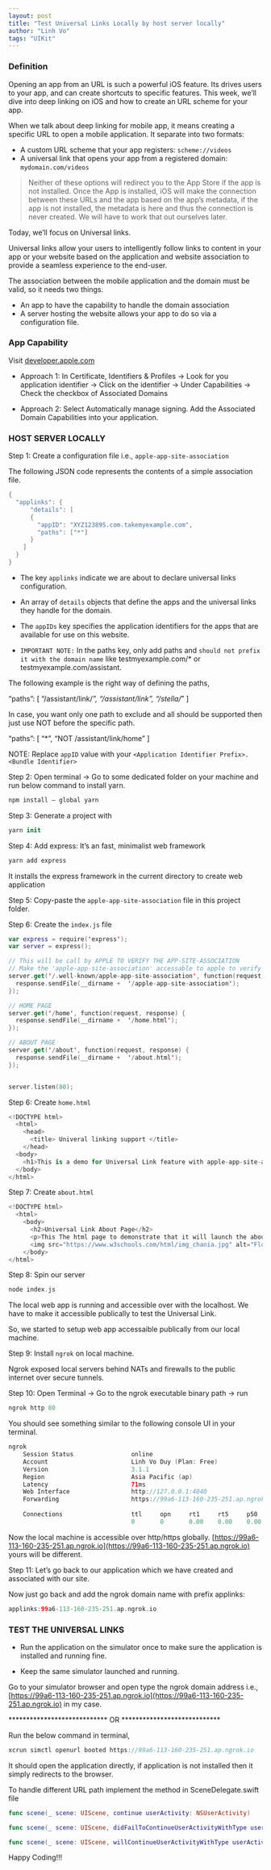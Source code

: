 ```yaml
---
layout: post
title: "Test Universal Links Locally by host server locally"
author: "Linh Vo"
tags: "UIKit"
---
```


### Definition

Opening an app from an URL is such a powerful iOS feature. Its drives users to your app, and can create shortcuts to specific features. This week, we’ll dive into deep linking on iOS and how to create an URL scheme for your app.

When we talk about deep linking for mobile app, it means creating a specific URL to open a mobile application. It separate into two formats:

- A custom URL scheme that your app registers: `scheme://videos`
- A universal link that opens your app from a registered domain: `mydomain.com/videos`

> Neither of these options will redirect you to the App Store if the app is not installed. Once the App is installed, iOS will make the connection between these URLs and the app based on the app’s metadata, if the app is not installed, the metadata is here and thus the connection is never created. We will have to work that out ourselves later.

Today, we’ll focus on Universal links.

Universal links allow your users to intelligently follow links to content in your app or your website based on the application and website association to provide a seamless experience to the end-user.

The association between the mobile application and the domain must be valid, so it needs two things.

- An app to have the capability to handle the domain association
- A server hosting the website allows your app to do so via a configuration file.

### App Capability

Visit [developer.apple.com](developer.apple.com)

- Approach 1: In Certificate, Identifiers & Profiles -> Look for you application identifier -> Click on the identifier -> Under Capabilities -> Check the checkbox of Associated Domains

- Approach 2: Select Automatically manage signing. Add the Associated Domain Capabilities into your application.

### HOST SERVER LOCALLY

Step 1: Create a configuration file i.e., `apple-app-site-association`

The following JSON code represents the contents of a simple association file.

```swift
{
  "applinks": {
      "details": [
      {
        "appID": "XYZ12389S.com.takemyexample.com",
        "paths": ["*"]
      }
    ]
  }
}
```

- The key `applinks` indicate we are about to declare universal links configuration.

- An array of `details` objects that define the apps and the universal links they handle for the domain.

- The `appIDs` key specifies the application identifiers for the apps that are available for use on this website.

- `IMPORTANT NOTE:` In the paths key, only add paths and `should not prefix it with the domain name` like testmyexample.com/* or testmyexample.com/assistant.

The following example is the right way of defining the paths,

“paths”: [
“/assistant/link/*”,
“/assistant/link”,
“/stella/*”
]

In case, you want only one path to exclude and all should be supported then just use NOT before the specific path.

“paths”: [
“*”,
“NOT /assistant/link/home”
]

NOTE: Replace `appID` value with your `<Application Identifier Prefix>.<Bundle Identifier>`

Step 2: Open terminal -> Go to some dedicated folder on your machine and run below command to install yarn.

```swift
npm install — global yarn
```

Step 3: Generate a project with

```swift
yarn init
```

Step 4: Add express: It’s an fast, minimalist web framework

```swift
yarn add express
```

It installs the express framework in the current directory to create web application

Step 5: Copy-paste the `apple-app-site-association` file in this project folder.

Step 6: Create the `index.js` file

```swift
var express = require('express');
var server = express();

// This will be call by APPLE TO VERIFY THE APP-SITE-ASSOCIATION 
// Make the 'apple-app-site-association' accessable to apple to verify the association
server.get('/.well-known/apple-app-site-association', function(request, response) {
  response.sendFile(__dirname +  '/apple-app-site-association');
});

// HOME PAGE
server.get('/home', function(request, response) {
  response.sendFile(__dirname +  '/home.html');
});

// ABOUT PAGE
server.get('/about', function(request, response) {
  response.sendFile(__dirname +  '/about.html');
});


server.listen(80);
```

Step 6: Create `home.html`

```swift
<!DOCTYPE html>
  <html>
    <head>
      <title> Univeral linking support </title>
    </head>
  <body>
    <h1>This is a demo for Universal Link feature with apple-app-site-association</h1>
  </body>
</html>
```

Step 7: Create `about.html`

```swift
<!DOCTYPE html>
  <html>
    <body>
      <h2>Universal Link About Page</h2>
      <p>This The html page to demonstrate that it will launch the about html page. If you have universal link support application. It simply opens the application</p>
      <img src="https://www.w3schools.com/html/img_chania.jpg" alt="Flowers in Chania" width="460" height="345">
    </body>
</html>
```

Step 8: Spin our server

```swift
node index.js
```

The local web app is running and accessible over with the localhost. We have to make it accessible publically to test the Universal Link.

So, we started to setup web app accessaible publically from our local machine.

Step 9: Install `ngrok` on local machine.

Ngrok exposed local servers behind NATs and firewalls to the public internet over secure tunnels.

Step 10: Open Terminal -> Go to the ngrok executable binary path -> run

```swift
ngrok http 80
```

You should see something similar to the following console UI in your terminal.

```swift
ngrok
    Session Status                online
    Account                       Linh Vo Duy (Plan: Free)
    Version                       3.1.1
    Region                        Asia Pacific (ap)
    Latency                       71ms
    Web Interface                 http://127.0.0.1:4040
    Forwarding                    https://99a6-113-160-235-251.ap.ngrok.io -> http://80clear:80
    
    Connections                   ttl     opn     rt1     rt5     p50     p90
                                  0       0       0.00    0.00    0.00    0.00
```

Now the local machine is accessible over http/https globally. [https://99a6-113-160-235-251.ap.ngrok.io](https://99a6-113-160-235-251.ap.ngrok.io) yours will be different.

Step 11: Let’s go back to our application which we have created and associated with our site.

Now just go back and add the ngrok domain name with prefix applinks:

```swift
applinks:99a6-113-160-235-251.ap.ngrok.io
```

### TEST THE UNIVERSAL LINKS

- Run the application on the simulator once to make sure the application is installed and running fine.

- Keep the same simulator launched and running.

Go to your simulator browser and open type the ngrok domain address i.e., [https://99a6-113-160-235-251.ap.ngrok.io](https://99a6-113-160-235-251.ap.ngrok.io) in my case.

**************************** OR ****************************

Run the below command in terminal,

```swift
xcrun simctl openurl booted https://99a6-113-160-235-251.ap.ngrok.io
```

It should open the application directly, if application is not installed then it simply redirects to the browser.

To handle different URL path implement the method in SceneDelegate.swift file

```swift
func scene(_ scene: UIScene, continue userActivity: NSUserActivity)

func scene(_ scene: UIScene, didFailToContinueUserActivityWithType userActivityType: String, error: Error)

func scene(_ scene: UIScene, willContinueUserActivityWithType userActivityType: String)
```

Happy Coding!!! 
